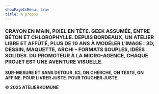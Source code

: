 ```yaml
---
showPageInMenu: true
title: À propos
---
```


### **CRAYON EN MAIN, PIXEL EN TÊTE. GEEK ASSUMÉE, ENTRE BÉTON ET CHLOROPHYLLE.** **DEPUIS BORDEAUX, UN ATELIER LIBRE ET AFFÛTÉ, PLUS DE 10 ANS À MODÉLER L’IMAGE : 3D, DESSIN, MAQUETTE, ARCHI – FORMATS SOUPLES, IDÉES SOLIDES.** **DU PROMOTEUR À LA MICRO-AGENCE, CHAQUE PROJET EST UNE AVENTURE VISUELLE.**

**SUR-MESURE ET SANS DETOUR.** **ICI, ON CHERCHE, ON TESTE, ON AFFINE. POUR LIVRER JUSTE. POUR TOUCHER JUSTE.**

**© 2025 ATELIERKOMUNE**
